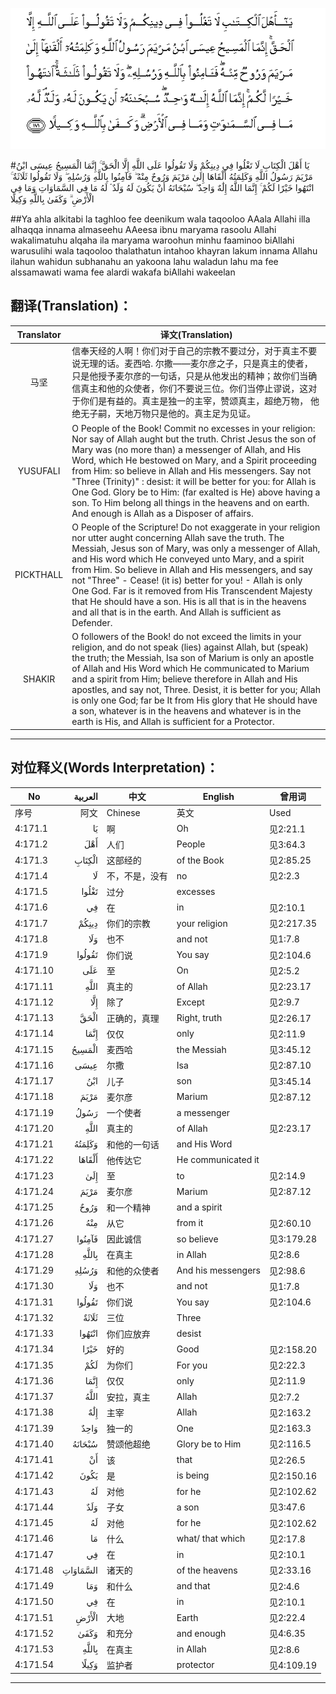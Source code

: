 ![004:171](images/004_171.gif)

#يَا أَهْلَ الْكِتَابِ لَا تَغْلُوا فِي دِينِكُمْ وَلَا تَقُولُوا عَلَى اللَّهِ إِلَّا الْحَقَّ ۚ إِنَّمَا الْمَسِيحُ عِيسَى ابْنُ مَرْيَمَ رَسُولُ اللَّهِ وَكَلِمَتُهُ أَلْقَاهَا إِلَىٰ مَرْيَمَ وَرُوحٌ مِنْهُ ۖ فَآمِنُوا بِاللَّهِ وَرُسُلِهِ ۖ وَلَا تَقُولُوا ثَلَاثَةٌ ۚ انْتَهُوا خَيْرًا لَكُمْ ۚ إِنَّمَا اللَّهُ إِلَٰهٌ وَاحِدٌ ۖ سُبْحَانَهُ أَنْ يَكُونَ لَهُ وَلَدٌ ۘ لَهُ مَا فِي السَّمَاوَاتِ وَمَا فِي الْأَرْضِ ۗ وَكَفَىٰ بِاللَّهِ وَكِيلًا  

##Ya ahla alkitabi la taghloo fee deenikum wala taqooloo AAala Allahi illa alhaqqa innama almaseehu AAeesa ibnu maryama rasoolu Allahi wakalimatuhu alqaha ila maryama waroohun minhu faaminoo biAllahi warusulihi wala taqooloo thalathatun intahoo khayran lakum innama Allahu ilahun wahidun subhanahu an yakoona lahu waladun lahu ma fee alssamawati wama fee alardi wakafa biAllahi wakeelan 

## 翻译(Translation)：

| Translator | 译文(Translation)                                            |
| :--------: | ------------------------------------------------------------ |
|    马坚    | 信奉天经的人啊！你们对于自己的宗教不要过分，对于真主不要说无理的话。麦西哈. 尔撒——麦尔彦之子，只是真主的使者，只是他授予麦尔彦的一句话，只是从他发出的精神；故你们当确信真主和他的众使者，你们不要说三位。你们当停止谬说，这对于你们是有益的。真主是独一的主宰，赞颂真主，超绝万物， 他绝无子嗣，天地万物只是他的。真主足为见证。 |
|  YUSUFALI  | O People of the Book! Commit no excesses in your religion: Nor say of Allah aught but the truth. Christ Jesus the son of Mary was (no more than) a messenger of Allah, and His Word, which He bestowed on Mary, and a Spirit proceeding from Him: so believe in Allah and His messengers. Say not "Three (Trinity)" : desist: it will be better for you: for Allah is One God. Glory be to Him: (far exalted is He) above having a son. To Him belong all things in the heavens and on earth. And enough is Allah as a Disposer of affairs. |
| PICKTHALL  | O People of the Scripture! Do not exaggerate in your religion nor utter aught concerning Allah save the truth. The Messiah, Jesus son of Mary, was only a messenger of Allah, and His word which He conveyed unto Mary, and a spirit from Him. So believe in Allah and His messengers, and say not "Three" - Cease! (it is) better for you! - Allah is only One God. Far is it removed from His Transcendent Majesty that He should have a son. His is all that is in the heavens and all that is in the earth. And Allah is sufficient as Defender. |
|   SHAKIR   | O followers of the Book! do not exceed the limits in your religion, and do not speak (lies) against Allah, but (speak) the truth; the Messiah, Isa son of Marium is only an apostle of Allah and His Word which He communicated to Marium and a spirit from Him; believe therefore in Allah and His apostles, and say not, Three. Desist, it is better for you; Allah is only one God; far be It from His glory that He should have a son, whatever is in the heavens and whatever is in the earth is His, and Allah is sufficient for a Protector. |

---

## 对位释义(Words Interpretation)：

| No   | العربية | 中文    | English | 曾用词 |
| ---- | ------: | ------- | ------- | ------ |
| 序号 |    阿文 | Chinese | 英文    | Used   |
| 4:171.1  | يَا       | 啊             | Oh                 | 见2:21.1   |
| 4:171.2  | أَهْلَ      | 人们           | People             | 见3:64.3   |
| 4:171.3  | الْكِتَابِ   | 这部经的       | of the Book        | 见2:85.25  |
| 4:171.4  | لَا       | 不，不是，没有 | no                 | 见2:2.3    |
| 4:171.5  | تَغْلُوا    | 过分           | excesses           |            |
| 4:171.6  | فِي       | 在             | in                 | 见2:10.1   |
| 4:171.7  | دِينِكُمْ    | 你们的宗教     | your religion      | 见2:217.35 |
| 4:171.8  | وَلَا      | 也不           | and not            | 见1:7.8    |
| 4:171.9  | تَقُولُوا   | 你们说         | You say            | 见2:104.6  |
| 4:171.10 | عَلَى      | 至             | On                 | 见2:5.2    |
| 4:171.11 | اللَّهِ     | 真主的         | of Allah           | 见2:23.17  |
| 4:171.12 | إِلَّا      | 除了           | Except             | 见2:9.7    |
| 4:171.13 | الْحَقَّ     | 正确的，真理   | Right, truth       | 见2:26.17  |
| 4:171.14 | إِنَّمَا     | 仅仅           | only               | 见2:11.9   |
| 4:171.15 | الْمَسِيحُ   | 麦西哈         | the Messiah        | 见3:45.12  |
| 4:171.16 | عِيسَى     | 尔撒           | Isa                | 见2:87.10  |
| 4:171.17 | ابْنُ      | 儿子           | son                | 见3:45.14  |
| 4:171.18 | مَرْيَمَ     | 麦尔彦         | Marium             | 见2:87.12  |
| 4:171.19 | رَسُولُ     | 一个使者       | a messenger        |            |
| 4:171.20 | اللَّهِ     | 真主的         | of Allah           | 见2:23.17  |
| 4:171.21 | وَكَلِمَتُهُ   | 和他的一句话   | and His Word       |            |
| 4:171.22 | أَلْقَاهَا   | 他传达它       | He communicated it |            |
| 4:171.23 | إِلَىٰ      | 至             | to                 | 见2:14.9   |
| 4:171.24 | مَرْيَمَ     | 麦尔彦         | Marium             | 见2:87.12  |
| 4:171.25 | وَرُوحٌ     | 和一个精神     | and a spirit       |            |
| 4:171.26 | مِنْهُ      | 从它           | from it            | 见2:60.10  |
| 4:171.27 | فَآمِنُوا   | 因此诚信       | so believe         | 见3:179.28 |
| 4:171.28 | بِاللَّهِ    | 在真主         | in Allah           | 见2:8.6    |
| 4:171.29 | وَرُسُلِهِ    | 和他的众使者   | And his messengers | 见2:98.6   |
| 4:171.30 | وَلَا      | 也不           | and not            | 见1:7.8    |
| 4:171.31 | تَقُولُوا   | 你们说         | You say            | 见2:104.6  |
| 4:171.32 | ثَلَاثَةٌ    | 三位           | Three              |            |
| 4:171.33 | انْتَهُوا   | 你们应放弃     | desist             |            |
| 4:171.34 | خَيْرًا     | 好的           | Good               | 见2:158.20 |
| 4:171.35 | لَكُمْ      | 为你们         | For you            | 见2:22.3   |
| 4:171.36 | إِنَّمَا     | 仅仅           | only               | 见2:11.9   |
| 4:171.37 | اللَّهُ     | 安拉，真主     | Allah              | 见2:7.2 |
| 4:171.38 | إِلَٰهٌ      | 主宰           | Allah              | 见2:163.2  |
| 4:171.39 | وَاحِدٌ     | 独一的         | One                | 见2:163.3  |
| 4:171.40 | سُبْحَانَهُ   | 赞颂他超绝     | Glory be to Him    | 见2:116.5  |
| 4:171.41 | أَنْ       | 该             | that               | 见2:26.5   |
| 4:171.42 | يَكُونَ     | 是             | is being           | 见2:150.16 |
| 4:171.43 | لَهُ       | 对他           | for he             | 见2:102.62 |
| 4:171.44 | وَلَدٌ      | 子女           | a son              | 见3:47.6   |
| 4:171.45 | لَهُ       | 对他           | for he             | 见2:102.62 |
| 4:171.46 | مَا       | 什么           | what/ that which   | 见2:17.8   |
| 4:171.47 | فِي       | 在             | in                 | 见2:10.1   |
| 4:171.48 | السَّمَاوَاتِ | 诸天的         | of the heavens     | 见2:33.16  |
| 4:171.49 | وَمَا      | 和什么         | and that           | 见2:4.6    |
| 4:171.50 | فِي       | 在             | in                 | 见2:10.1   |
| 4:171.51 | الْأَرْضِ    | 大地           | Earth              | 见2:22.4   |
| 4:171.52 | وَكَفَىٰ     | 和充分         | and enough         | 见4:6.35   |
| 4:171.53 | بِاللَّهِ    | 在真主         | in Allah           | 见2:8.6    |
| 4:171.54 | وَكِيلًا    | 监护者         | protector          | 见4:109.19 |

---
